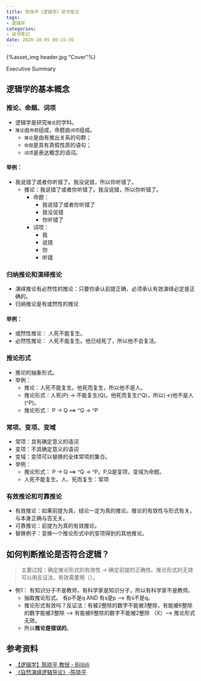 ```yaml
---
title: 陈晓平《逻辑学》读书笔记
tags:
- 逻辑学
categories:
- 读书笔记
date: 2020-10-05 00:15:56
---
```


<!--在此处插入头图-->

{%asset_img header.jpg "Cover"%}

<!--在此处插入概述-->

Executive Summary

<!--more-->

<!--以下为正文-->

## 逻辑学的基本概念

### 推论、命题、词项
- 逻辑学是研究`推论`的学科。
- `推论`由`命题`组成，命题由`词项`组成。
     - `推论`是由有推出关系的句群；
     - `命题`是具有真假性质的语句；
     - `词项`是表达概念的语词。
#### 举例：
  - 我说错了或者你听错了。我没说错，所以你听错了。
    - 推论：我说错了或者你听错了。我没说错，所以你听错了。
        - 命题：
            - 我说错了或者你听错了
            - 我没说错
            - 你听错了
        - 词项：
            - 我
            - 说错
            - 你
            - 听错

### 归纳推论和演绎推论
- 演绎推论有必然性的推论：只要你承认前提正确，必须承认有效演绎必定是正确的。
- 归纳推论是有或然性的推论
#### 举例：
- 或然性推论： 人死不能复生。
- 必然性推论： 人死不能复生。他已经死了，所以他不会复活。


### 推论形式
- 推论的抽象形式。
- 举例：
    - 推论：人死不能复生。他死而复生，所以他不是人。
    - 推论形式：人死(P) -> 不能复生(Q)。他死而复生(^Q)，所以(->)他不是人(^P)。
    - 推论形式： P -> Q ==> ^Q -> ^P

### 常项、变项、变域
- 常项：具有确定意义的语词
- 变项：不具确定意义的语词
- 变域：变项可以替换的全体常项的集合。
- 举例：
    - 推论形式： P -> Q ==> ^Q -> ^P。P,Q是变项，变域为命题。
    - 人死不能复生。人、死而复生：常项

### 有效推论和可靠推论
- 有效推论：如果前提为真，结论一定为真的推论。推论的有效性与形式有关，与本身正确与否无关。
- 可靠推论：前提为为真的有效推论。
- 替换例子：变换一个推论形式中的变项得到的其他推论。

## 如何判断推论是否符合逻辑？
> 主要过程：确定推论形式的有效性 -> 确定前提的正确性。推论形式的无效可以用反证法，有效需要用（）。
- 例1： 有知识分子不是教师，有科学家是知识分子，所以有科学家不是教师。
    - 抽取推论形式。 有p不是q AND 有s是p --> 有s不是q。
    - 推论形式有效吗？反证法：有被2整除的数字不能被3整除，有能被6整除的数字能被3整除 --> 有能被6整除的数字不能被2整除 （X）--> 推论形式无效。
    - 所以<b>推论是错误的</b>。

## 参考资料
- [【逻辑学】陈晓平 教授 - Bilibili](https://www.bilibili.com/video/BV1Gs411b7k6)
- [《自然演绎逻辑导论》-陈晓平](自然演绎逻辑导论-陈晓平.pdf)